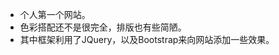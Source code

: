 <ul>
  <li>个人第一个网站。</li>
  <li>色彩搭配还不是很完全，排版也有些简陋。</li>
  <li>其中框架利用了JQuery，以及Bootstrap来向网站添加一些效果。</li>
</ul>
